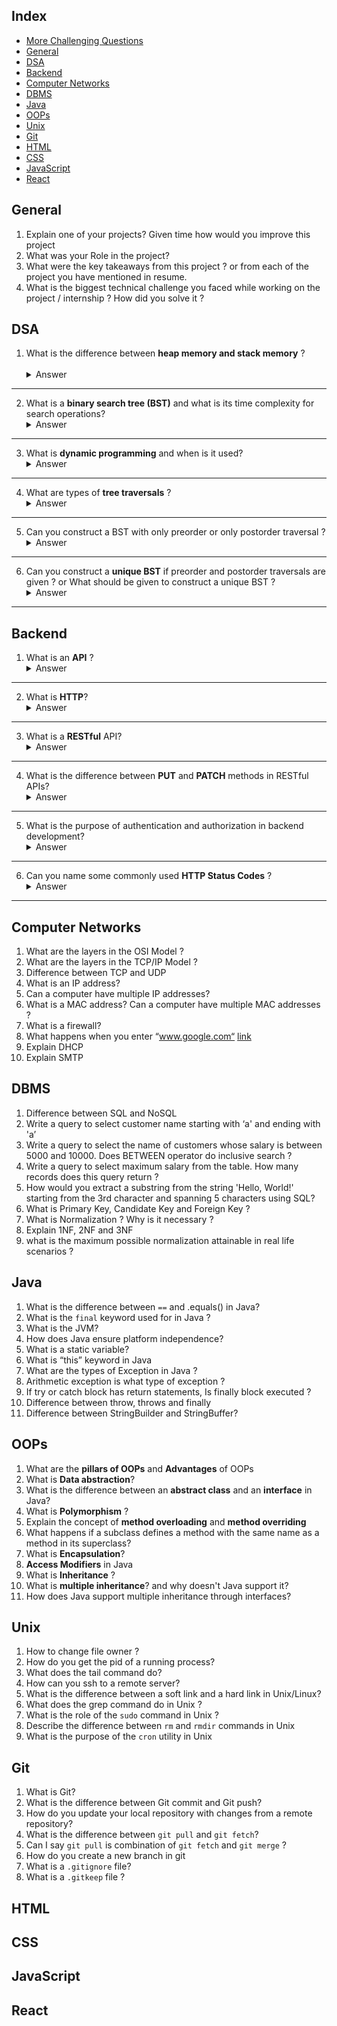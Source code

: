 ## Index

- [More Challenging Questions](./more-questions.md)
- [General](#general)
- [DSA](#dsa)
- [Backend](#backend)
- [Computer Networks](#cn)
- [DBMS](#dbms)
- [Java](#java)
- [OOPs](#oops)
- [Unix](#unix)
- [Git](#git)
- [HTML](#html)
- [CSS](#css)
- [JavaScript](#js)
- [React](#react)


## General <a id="general"></a>

1. Explain one of your projects? Given time how would you improve this project
2. What was your Role in the project?
3. What were the key takeaways from this project ? or from each of the project you have mentioned in resume.
4. What is the biggest technical challenge you faced while working on the project / internship ? How did you solve it ?
   

## DSA <a id="dsa"></a>



1. What is the difference between **heap memory and stack memory** ? <br><br>
   <details>
      <summary>Answer</summary>
      <p>Heap memory is dynamically allocated memory used for objects and data structures, managed by the programmer, while stack memory is used for function calls and local variables, managed automatically by the compiler.</p>
   </details>
  
---

2. What is a **binary search tree (BST)** and what is its time complexity for search operations?
   <details>
      <summary>Answer</summary>
      <p>A binary search tree is a binary tree where the left child node contains values less than the parent node, and the right child node contains values greater than the parent node. The time complexity for search operations in a balanced BST is O(log n).</p>
   </details>
  
---
  
3. What is **dynamic programming** and when is it used?
     <details>
         <summary>Answer</summary>
         <p>Dynamic programming is a technique used to solve problems by breaking them down into simpler subproblems and solving each subproblem only once. It's used when the same subproblems occur multiple times.</p>
      </details>
  
---
  
4. What are types of **tree traversals** ?
     <details>
         <summary>Answer</summary>
         <p>Inorder, Preorder, Postorder</p>
      </details>
  
---

5. Can you construct a BST with only preorder or only postorder traversal ?
   <details>
      <summary>Answer</summary>
      <p>Yes, but the resulting tree <strong>may not be unique</strong>, and there may be multiple valid BSTs depending on the arrangement of elements.</p>
   </details>
  
---

6. Can you construct a **unique BST** if preorder and postorder traversals are given ? or What should be given to construct a unique BST ?
   <details>
      <summary>Answer</summary>
      <p>
         <ul>
            <li>Preorder + Inorder</li>
            <li>Postorder + Inorder</li>
         </ul>
      </p>
   </details>
---

## Backend <a id="backend"></a>

1. What is an **API** ?
   <details>
      <summary>Answer</summary>
      <p>An API (Application Programming Interface) is a set of rules and protocols that allows different software applications to communicate with each other.</p>
   </details>
  
---

2. What is **HTTP**?
   <details>
      <summary>Answer</summary>
      <p>HTTP (Hypertext Transfer Protocol) is the foundation of data communication on the World Wide Web, used to transmit hypertext documents (such as HTML) between web servers and clients.</p>
   </details>
  
---

3. What is a **RESTful** API?
   <details>
      <summary>Answer</summary>
      <p>A RESTful API is an architectural style that uses HTTP requests to perform CRUD (Create, Read, Update, Delete) operations on resources, typically using standard HTTP methods (GET, POST, PUT, DELETE).</p>
   </details>

--- 
4. What is the difference between **PUT** and **PATCH** methods in RESTful APIs?
   <details>
      <summary>Answer</summary>
      <p>PUT is used to <strong>update or replace an entire resource</strong>, while PATCH is used to <strong>partially update a resource</strong>, typically sending only the data that has changed.</p>
   </details>
   

---
5. What is the purpose of authentication and authorization in backend development?
   <details>
      <summary>Answer</summary>
      <p>
         <ul>
            <li>Authentication verifies the identity of users</li>
            <li>Authorization determines what actions they are allowed to perform within an application or system.</li>
         </ul>
      </p>
   </details>

---
6. Can you name some commonly used **HTTP Status Codes** ?
   <details>
      <summary>Answer</summary>
      <p>
         <ul>
            <li>200 OK: Indicates that the request has succeeded.</li>
            <li>201 Created: Indicates that the request has been fulfilled and a new resource has been created.</li>
            <li>400 Bad Request: Indicates that the server cannot process the request due to client error.</li>
            <li>401 Unauthorized: Indicates that the request requires user authentication.</li>
            <li>403 Forbidden: Indicates that the server understood the request, but refuses to authorize it.</li>
            <li>404 Not Found: Indicates that the requested resource could not be found on the server.</li>
            <li>500 Internal Server Error: Indicates that the server encountered an unexpected condition that prevented it from fulfilling the request.</li>
            <li>503 Service Unavailable: Indicates that the server is currently unable to handle the request due to temporary overload or maintenance.</li>
         </ul>
      </p>
   </details>
   

---

## Computer Networks <a id="cn"></a>

1. What are the layers in the OSI Model ?
2. What are the layers in the TCP/IP Model ?
3. Difference between TCP and UDP
4. What is an IP address?
5. Can a computer have multiple IP addresses?
6. What is a MAC address? Can a computer have multiple MAC addresses ?
7. What is a firewall?
8. What happens when you enter “www.google.com“ [link](https://blog.bytebytego.com/p/what-happens-when-you-type-a-url)
9. Explain DHCP
10. Explain SMTP


## DBMS <a id="dbms"></a>

1. Difference between SQL and NoSQL
2. Write a query to select customer name starting with ‘a' and ending with 'a’
3. Write a query to select the name of customers whose salary is between 5000 and 10000. Does BETWEEN operator do inclusive search ?
4. Write a query to select maximum salary from the table. How many records does this query return ?
5. How would you extract a substring from the string 'Hello, World!' starting from the 3rd character and spanning 5 characters using SQL?
6. What is Primary Key, Candidate Key and Foreign Key ?
7. What is Normalization ? Why is it necessary ?
8. Explain 1NF, 2NF and 3NF
9. what is the maximum possible normalization attainable in real life scenarios ?



## Java <a id="java"></a>

1. What is the difference between `==` and .equals() in Java?
2. What is the `final` keyword used for in Java ?
3. What is the JVM?
4. How does Java ensure platform independence?
5. What is a static variable?
6. What is “this” keyword in Java
7. What are the types of Exception in Java ?
8. Arithmetic exception is what type of exception ?
9. If try or catch block has return statements, Is finally block executed ?
10. Difference between throw, throws and finally
11. Difference between StringBuilder and StringBuffer? 

## OOPs <a id="oops"></a>

1. What are the **pillars of OOPs** and **Advantages** of OOPs
2. What is **Data abstraction**?
3. What is the difference between an **abstract class** and an **interface** in Java?
4. What is **Polymorphism** ?
5. Explain the concept of **method overloading** and **method overriding**
6. What happens if a subclass defines a method with the same name as a method in its superclass?
7. What is **Encapsulation**?
8. **Access Modifiers** in Java
9. What is **Inheritance** ?
10. What is **multiple inheritance**? and why doesn't Java support it?
11. How does Java support multiple inheritance through interfaces?

## Unix <a id="unix"></a>

1. How to change file owner ?
2. How do you get the pid of a running process?
3. What does the tail command do?
4. How can you ssh to a remote server?
5. What is the difference between a soft link and a hard link in Unix/Linux?
6. What does the grep command do in Unix ?
7. What is the role of the `sudo` command in Unix ?
8. Describe the difference between `rm` and `rmdir` commands in Unix
9. What is the purpose of the `cron` utility in Unix

## Git <a id="git"></a>

1. What is Git?
2. What is the difference between Git commit and Git push?
3. How do you update your local repository with changes from a remote repository?
4. What is the difference between `git pull` and `git fetch`?
5. Can I say `git pull` is combination of `git fetch` and `git merge` ?
6. How do you create a new branch in git
7. What is a `.gitignore` file?
8. What is a `.gitkeep` file ?

## HTML <a id="html"></a>

## CSS <a id="css"></a>

## JavaScript <a id="js"></a>

## React <a id="react"></a>
